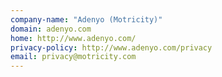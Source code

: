 ```yaml
---
company-name: "Adenyo (Motricity)"
domain: adenyo.com
home: http://www.adenyo.com/
privacy-policy: http://www.adenyo.com/privacy
email: privacy@motricity.com
---
```




